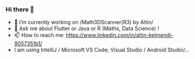 ### Hi there 👋

- 🔭 I’m currently working on /Math3DScanner(R3) by Altin/
- 💬 Ask me about Flutter or Java or R (Maths, Data Science) !
- 📫 How to reach me: https://www.linkedin.com/in/altin-kelmendi-9057351b1/
- I am using IntelliJ / Microsoft VS Code; Visual Studio / Android Studio/...
